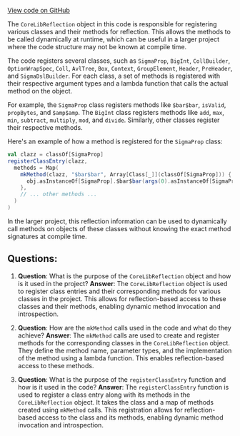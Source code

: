 [View code on GitHub](sigmastate-interpreterhttps://github.com/ScorexFoundation/sigmastate-interpreter/core-lib/shared/src/main/scala/special/CoreLibReflection.scala)

The `CoreLibReflection` object in this code is responsible for registering various classes and their methods for reflection. This allows the methods to be called dynamically at runtime, which can be useful in a larger project where the code structure may not be known at compile time.

The code registers several classes, such as `SigmaProp`, `BigInt`, `CollBuilder`, `OptionWrapSpec`, `Coll`, `AvlTree`, `Box`, `Context`, `GroupElement`, `Header`, `PreHeader`, and `SigmaDslBuilder`. For each class, a set of methods is registered with their respective argument types and a lambda function that calls the actual method on the object.

For example, the `SigmaProp` class registers methods like `$bar$bar`, `isValid`, `propBytes`, and `$amp$amp`. The `BigInt` class registers methods like `add`, `max`, `min`, `subtract`, `multiply`, `mod`, and `divide`. Similarly, other classes register their respective methods.

Here's an example of how a method is registered for the `SigmaProp` class:

```scala
val clazz = classOf[SigmaProp]
registerClassEntry(clazz,
  methods = Map(
    mkMethod(clazz, "$bar$bar", Array[Class[_]](classOf[SigmaProp])) { (obj, args) =>
      obj.asInstanceOf[SigmaProp].$bar$bar(args(0).asInstanceOf[SigmaProp])
    },
    // ... other methods ...
  )
)
```

In the larger project, this reflection information can be used to dynamically call methods on objects of these classes without knowing the exact method signatures at compile time.
## Questions: 
 1. **Question**: What is the purpose of the `CoreLibReflection` object and how is it used in the project?
   **Answer**: The `CoreLibReflection` object is used to register class entries and their corresponding methods for various classes in the project. This allows for reflection-based access to these classes and their methods, enabling dynamic method invocation and introspection.

2. **Question**: How are the `mkMethod` calls used in the code and what do they achieve?
   **Answer**: The `mkMethod` calls are used to create and register methods for the corresponding classes in the `CoreLibReflection` object. They define the method name, parameter types, and the implementation of the method using a lambda function. This enables reflection-based access to these methods.

3. **Question**: What is the purpose of the `registerClassEntry` function and how is it used in the code?
   **Answer**: The `registerClassEntry` function is used to register a class entry along with its methods in the `CoreLibReflection` object. It takes the class and a map of methods created using `mkMethod` calls. This registration allows for reflection-based access to the class and its methods, enabling dynamic method invocation and introspection.